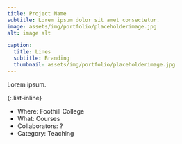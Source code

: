 ```yaml
---
title: Project Name
subtitle: Lorem ipsum dolor sit amet consectetur.
image: assets/img/portfolio/placeholderimage.jpg
alt: image alt

caption:
  title: Lines
  subtitle: Branding
  thumbnail: assets/img/portfolio/placeholderimage.jpg
---
```

Lorem ipsum.

{:.list-inline}
- Where: Foothill College
- What: Courses
- Collaborators: ?
- Category: Teaching

